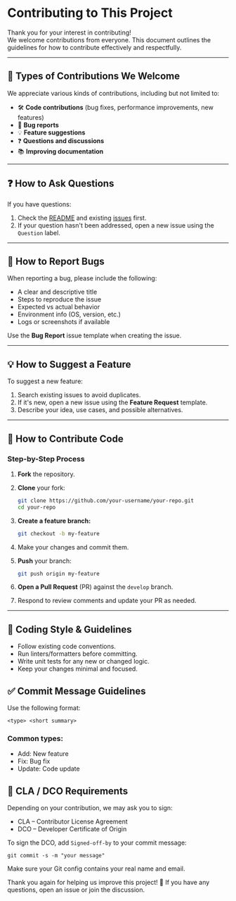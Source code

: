 # Contributing to This Project

Thank you for your interest in contributing!  
We welcome contributions from everyone. This document outlines the guidelines for how to contribute effectively and
respectfully.

---

## 📌 Types of Contributions We Welcome

We appreciate various kinds of contributions, including but not limited to:

- 🛠️ **Code contributions** (bug fixes, performance improvements, new features)
- 🐞 **Bug reports**
- 💡 **Feature suggestions**
- ❓ **Questions and discussions**
- 📚 **Improving documentation**

---

## ❓ How to Ask Questions

If you have questions:

1. Check the [README](./README.md) and
   existing [issues](https://github.com/open-dataloader-project/open-pdf-dataloader/issues) first.
2. If your question hasn't been addressed, open a new issue using the `Question` label.

---

## 🐛 How to Report Bugs

When reporting a bug, please include the following:

- A clear and descriptive title
- Steps to reproduce the issue
- Expected vs actual behavior
- Environment info (OS, version, etc.)
- Logs or screenshots if available

Use the **Bug Report** issue template when creating the issue.

---

## 💡 How to Suggest a Feature

To suggest a new feature:

1. Search existing issues to avoid duplicates.
2. If it's new, open a new issue using the **Feature Request** template.
3. Describe your idea, use cases, and possible alternatives.

---

## 🔧 How to Contribute Code

### Step-by-Step Process

1. **Fork** the repository.
2. **Clone** your fork:

   ```bash
   git clone https://github.com/your-username/your-repo.git
   cd your-repo
   ```

3. **Create a feature branch:**

   ```bash
   git checkout -b my-feature
   ```

4. Make your changes and commit them.
5. **Push** your branch:

   ```bash
   git push origin my-feature
   ```

6. **Open a Pull Request** (PR) against the `develop` branch.
7. Respond to review comments and update your PR as needed.

---

## 🧹 Coding Style & Guidelines

- Follow existing code conventions.
- Run linters/formatters before committing.
- Write unit tests for any new or changed logic.
- Keep your changes minimal and focused.

## ✅ Commit Message Guidelines

Use the following format:

```
<type> <short summary>
```

### Common types:

- Add: New feature
- Fix: Bug fix
- Update: Code update

## 📝 CLA / DCO Requirements

Depending on your contribution, we may ask you to sign:

- CLA – Contributor License Agreement
- DCO – Developer Certificate of Origin

To sign the DCO, add `Signed-off-by` to your commit message:

```
git commit -s -m "your message"
```

Make sure your Git config contains your real name and email.

Thank you again for helping us improve this project! 🙌
If you have any questions, open an issue or join the discussion.
